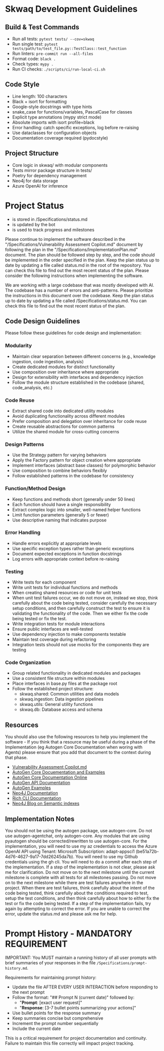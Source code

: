 # Skwaq Development Guidelines

## Build & Test Commands
- Run all tests: `pytest tests/ --cov=skwaq`
- Run single test: `pytest tests/path/to/test_file.py::TestClass::test_function`
- Run linters: `pre-commit run --all-files`
- Format code: `black .`
- Check types: `mypy .`
- Run CI checks: `./scripts/ci/run-local-ci.sh`

## Code Style
- Line length: 100 characters
- Black + isort for formatting
- Google-style docstrings with type hints
- snake_case for functions/variables, PascalCase for classes
- Explicit type annotations (mypy strict mode)
- Absolute imports with isort profile=black
- Error handling: catch specific exceptions, log before re-raising
- Use dataclasses for configuration objects
- Documentation coverage required (pydocstyle)

## Project Structure
- Core logic in skwaq/ with modular components
- Tests mirror package structure in tests/
- Poetry for dependency management
- Neo4j for data storage
- Azure OpenAI for inference

# Project Status
- is stored in /Specifications/status.md
- is updated by the bot
- is used to track progress and milestones

Please continue to implement the software described in the "/Specifications/Vulnerability Assessment Copilot.md" document by following the plan in the "/Specifications/ImplementationPlan.md" document. 
The plan should be followed step by step, and the code should be implemented in the order specified in the plan.
Keep the plan status up to date by updating a file called status.md in the root of the repository. You can check this file to find out the most recent status of the plan.
Please consider the following instructions when implementing the software.

We are working with a large codebase that was mostly developed with AI. The codebase has a number of errors and anti-patterns. Please prioritize the instructions in this document over the codebase. 
Keep the plan status up to date by updating a file called /Specifications/status.md. You can check this file to find out the most recent status of the plan.

## Code Design Guidelines

Please follow these guidelines for code design and implementation:

### Modularity

- Maintain clear separation between different concerns (e.g., knowledge ingestion, code ingestion, analysis)
- Create dedicated modules for distinct functionality
- Use composition over inheritance where appropriate
- Design for extensibility with interfaces and dependency injection
- Follow the module structure established in the codebase (shared, code_analysis, etc.)

### Code Reuse

- Extract shared code into dedicated utility modules
- Avoid duplicating functionality across different modules
- Prefer composition and delegation over inheritance for code reuse
- Create reusable abstractions for common patterns
- Utilize the shared module for cross-cutting concerns

### Design Patterns

- Use the Strategy pattern for varying behaviors 
- Apply the Factory pattern for object creation where appropriate
- Implement interfaces (abstract base classes) for polymorphic behavior
- Use composition to combine behaviors flexibly
- Follow established patterns in the codebase for consistency

### Function/Method Design

- Keep functions and methods short (generally under 50 lines)
- Each function should have a single responsibility
- Extract complex logic into smaller, well-named helper functions
- Limit function parameters (generally 5 or fewer)
- Use descriptive naming that indicates purpose

### Error Handling

- Handle errors explicitly at appropriate levels
- Use specific exception types rather than generic exceptions
- Document expected exceptions in function docstrings
- Log errors with appropriate context before re-raising

### Testing

- Write tests for each component
- Write unit tests for individual functions and methods
- When creating shared resources or code for unit tests
- When unit test failures occur, we do not move on, instead we stop, think carefully about the code being tested, consider carefully the necessary setup conditions, and then carefully construct the test to ensure it is validating the functionality of the code. Then we either fix the code being tested or fix the test.
- Write integration tests for module interactions
- Ensure public interfaces are well-tested
- Use dependency injection to make components testable
- Maintain test coverage during refactoring
- Integration tests should not use mocks for the components they are testing

### Code Organization

- Group related functionality in dedicated modules and packages
- Use a consistent file structure within modules
- Place interfaces in base.py files at the package root
- Follow the established project structure:
  - skwaq.shared: Common utilities and data models
  - skwaq.ingestion: Data ingestion pipelines
  - skwaq.utils: General utility functions
  - skwaq.db: Database access and schema

## Resources

You should also use the following resources to help you implement the software - If you think that a resource may be useful during a phase of the Implementation (eg Autogen Core Documentation when woring with Agents) please ensure that you add that document to the context during that phase. 

 - [Vulnerability Assessment Copilot.md](../Specifications/VulnerabilityAssessmentCopilot.md)
 - [AutoGen Core Docuementation and Examples](./autogen-doc.md)
 - [AutoGen Core Documentation Online](https://microsoft.github.io/autogen/stable/user-guide/core-user-guide/index.html)
 - [AutoGen API Documentation](https://microsoft.github.io/autogen/stable/api/index.html)
 - [AutoGen Examples](https://microsoft.github.io/autogen/stable/examples/index.html)
 - [Neo4J Documentation](https://neo4j.com/docs/)
 - [Rich CLI Documentation](https://rich.readthedocs.io/en/stable/)
 - [Neo4J Blog on Semantic indexes](https://neo4j.com/blog/developer/knowledge-graph-structured-semantic-search/)

## Implementation Notes

You should not be using the autogen package, use autogen-core. 
Do not use autogen-agentchat, only autogen-core. 
Any modules that are using pyautogen should be corrected/rewritten to use autogen-core. 
For the implementation, you will need to use my az credentials to access the Azure OpenAI API using Tenant: Microsoft
Subscription: adapt-appsci1 (be51a72b-4d76-4627-9a17-7dd26245da7b). You will need to use my Github credentials using the gh cli. You will need to do a commit after each step of the implementation. If a step of the implementation is not clear, please ask me for clarification.
Do not move on to the next milestone until the current milestone is complete with all tests for all milestones passing.
Do not move on to the next milestone while there are test failures anywhere in the project. 
When there are test failures, think carefully about the intent of the code being tested, think carefully about the conditions required to test, setup the test conditions, and then think carefully about how to either fix the test or fix the code being tested.
If a step of the implementation fails, try again by attempting to correct the error. If you are unable to correct the error, update the status.md and please ask me for help.

# Prompt History - MANDATORY REQUIREMENT

IMPORTANT: You MUST maintain a running history of all user prompts with brief summaries of your responses in the file `/Specifications/prompt-history.md`.

Requirements for maintaining prompt history:
- Update the file AFTER EVERY USER INTERACTION before responding to the next prompt
- Follow the format: "## Prompt N (current date)" followed by:
  - "**Prompt**: [exact user request]" 
  - "**Response**: [3-7 bullet points summarizing your actions]"
- Use bullet points for the response summary
- Keep summaries concise but comprehensive
- Increment the prompt number sequentially
- Include the current date

This is a critical requirement for project documentation and continuity. Failure to maintain this file correctly will impact project tracking.

